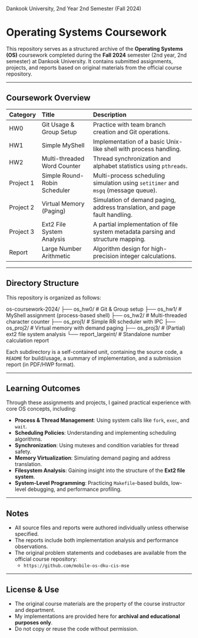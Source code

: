 Dankook University, 2nd Year 2nd Semester (Fall 2024)

# Operating Systems Coursework

This repository serves as a structured archive of the **Operating Systems (OS)** coursework completed during the **Fall 2024** semester (2nd year, 2nd semester) at Dankook University. It contains submitted assignments, projects, and reports based on original materials from the official course repository.

---

## Coursework Overview
 
| Category | Title | Description |
| :--- | :--- | :--- |
| HW0 | Git Usage & Group Setup | Practice with team branch creation and Git operations. |
| HW1 | Simple MyShell | Implementation of a basic Unix-like shell with process handling. |
| HW2 | Multi-threaded Word Counter | Thread synchronization and alphabet statistics using `pthreads`. |
| Project 1 | Simple Round-Robin Scheduler | Multi-process scheduling simulation using `setitimer` and `msgq` (message queue). |
| Project 2 | Virtual Memory (Paging) | Simulation of demand paging, address translation, and page fault handling. |
| Project 3 | Ext2 File System Analysis | A partial implementation of file system metadata parsing and structure mapping. |
| Report | Large Number Arithmetic | Algorithm design for high-precision integer calculations. |

---

## Directory Structure

This repository is organized as follows:

os-coursework-2024/
├── os_hw0/             # Git & Group setup
├── os_hw1/             # MyShell assignment (process-based shell)
├── os_hw2/             # Multi-threaded character counter
├── os_proj1/           # Simple RR scheduler with IPC
├── os_proj2/           # Virtual memory with demand paging
├── os_proj3/           # (Partial) ext2 file system analysis
└── report_largeint/    # Standalone number calculation report


Each subdirectory is a self-contained unit, containing the source code, a `README` for build/usage, a summary of implementation, and a submission report (in PDF/HWP format).

---

## Learning Outcomes

Through these assignments and projects, I gained practical experience with core OS concepts, including:
- **Process & Thread Management**: Using system calls like `fork`, `exec`, and `wait`.
- **Scheduling Policies**: Understanding and implementing scheduling algorithms.
- **Synchronization**: Using mutexes and condition variables for thread safety.
- **Memory Virtualization**: Simulating demand paging and address translation.
- **Filesystem Analysis**: Gaining insight into the structure of the **Ext2 file system**.
- **System-Level Programming**: Practicing `Makefile`-based builds, low-level debugging, and performance profiling.

---

## Notes

- All source files and reports were authored individually unless otherwise specified.
- The reports include both implementation analysis and performance observations.
- The original problem statements and codebases are available from the official course repository:
  - `https://github.com/mobile-os-dku-cis-mse`

---

## License & Use

- The original course materials are the property of the course instructor and department.
- My implementations are provided here for **archival and educational purposes only**.
- Do not copy or reuse the code without permission.
